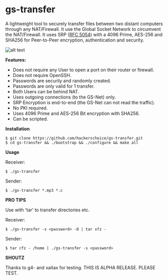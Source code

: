 # gs-transfer

A lightweight tool to securely transfer files between two distant computers through any NAT/Firewall. It use the Global Socket Network to circumvent the NAT/Firewall. It uses SRP ([RFC 5054](https://tools.ietf.org/html/rfc5054)) with a 4096 Prime, AES-256 and SHA256 for Peer-to-Peer encryption, authentication and security.

![alt text](https://github.com/hackerschoice/gs-transfer/blob/master/img/gst-ss.png?raw=true)

**Features:**
- Does not require any User to open a port on their router or firewall.
- Does not require OpenSSH.
- Passwords are securily and randomly created.
- Passwords are only valid for 1 transfer.
- Both Users can be behind NAT.
- Uses outgoing connections (to the GS-Net) only.
- SRP Encryption is end-to-end (the GS-Net can not read the traffic).
- No PKI required.
- Uses 4096 Prime and AES-256 Bit encryption with SHA256.
- Can be scripted.

**Installation**
```ShellSession
$ git clone https://github.com/hackerschoice/gs-transfer.git
$ cd gs-transfer && ./bootstrap && ./configure && make all
```

**Usage**

Receiver:
```ShellSession
$ ./gs-transfer
```

Sender:
```ShellSession
$ ./gs-transfer *.mp3 *.c
```

**PRO TIPS**

Use with 'tar' to transfer directories etc. 

Receiver:
```ShellSession
$ ./gs-transfer -s <password> -O | tar xfz -
```

Sender:
```ShellSession
$ tar cfz - /home | ./gs-transfer -s <password>
```



**SHOUTZ**

Thanks to g4- and xaitax for testing. THIS IS ALPHA RELEASE. PLEASE TEST.
